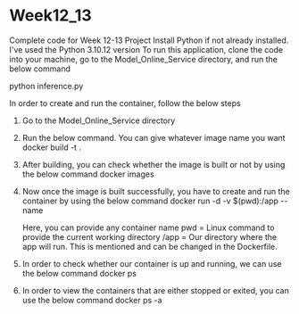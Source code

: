 # Week12_13
Complete code for Week 12-13 Project
Install Python if not already installed. I've used the Python 3.10.12 version
To run this application, clone the code into your machine, go to the Model_Online_Service directory, and run the below command

python inference.py

In order to create and run the container, follow the below steps
1. Go to the Model_Online_Service directory
2. Run the below command. You can give whatever image name you want
    docker build -t <nameofimage> .
3. After building, you can check whether the image is built or not by using the below command
    docker images
4. Now once the image is built successfully, you have to create and run the container by using the below command
    docker run -d -v $(pwd):/app --name <nameofimage> <nameofcontainer>

    Here, you can provide any container name
    pwd = Linux command to provide the current working directory
    /app = Our directory where the app will run. This is mentioned and can be changed in the Dockerfile.
5. In order to check whether our container is up and running, we can use the below command
    docker ps
6. In order to view the containers that are either stopped or exited, you can use the below command
    docker ps -a
